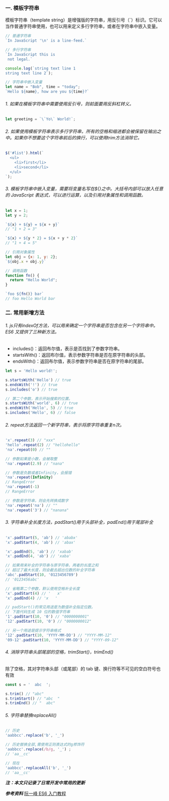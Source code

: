 ### 一. 模板字符串
模板字符串（template string）是增强版的字符串，用反引号（`）标识。它可以当作普通字符串使用，也可以用来定义多行字符串，或者在字符串中嵌入变量。

```js
// 普通字符串
`In JavaScript '\n' is a line-feed.`

// 多行字符串
`In JavaScript this is
 not legal.`

console.log(`string text line 1
string text line 2`);

// 字符串中嵌入变量
let name = "Bob", time = "today";
`Hello ${name}, how are you ${time}?`
```

###### 1.  如果在模板字符串中需要使用反引号，则前面要用反斜杠转义。
```js
let greeting = `\`Yo\` World!`;
```
###### 2. 如果使用模板字符串表示多行字符串，所有的空格和缩进都会被保留在输出之中。如果你不想要这个字符串前后的换行，可以使用trim方法消除它。
```js
$('#list').html(`
  <ul>
    <li>first</li>
    <li>second</li>
  </ul>
`);
```

###### 3. 模板字符串中嵌入变量，需要将变量名写在${}之中。大括号内部可以放入任意的 JavaScript 表达式，可以进行运算，以及引用对象属性和调用函数。

```js
let x = 1;
let y = 2;

`${x} + ${y} = ${x + y}`
// "1 + 2 = 3"

`${x} + ${y * 2} = ${x + y * 2}`
// "1 + 4 = 5"

// 引用对象属性
let obj = {x: 1, y: 2};
`${obj.x + obj.y}`

// 调用函数
function fn() {
  return "Hello World";
}

`foo ${fn()} bar`
// foo Hello World bar
```

### 二. 常用新增方法
###### 1.  js只有indexOf方法，可以用来确定一个字符串是否包含在另一个字符串中。ES6 又提供了三种新方法。
- includes()：返回布尔值，表示是否找到了参数字符串。
- startsWith()：返回布尔值，表示参数字符串是否在原字符串的头部。
- endsWith()：返回布尔值，表示参数字符串是否在原字符串的尾部。

```js
let s = 'Hello world!';

s.startsWith('Hello') // true
s.endsWith('!') // true
s.includes('o') // true

// 第二个参数，表示开始搜索的位置。
s.startsWith('world', 6) // true
s.endsWith('Hello', 5) // true
s.includes('Hello', 6) // false
```
###### 2. repeat方法返回一个新字符串，表示将原字符串重复n次。
```js
'x'.repeat(3) // "xxx"
'hello'.repeat(2) // "hellohello"
'na'.repeat(0) // ""

// 参数如果是小数，会被取整
'na'.repeat(2.9) // "nana"

// 参数是负数或者Infinity，会报错
'na'.repeat(Infinity)
// RangeError
'na'.repeat(-1)
// RangeError

// 参数是字符串，则会先转换成数字
'na'.repeat('na') // ""
'na'.repeat('3') // "nanana"
```
###### 3. 字符串补全长度方法，padStart()用于头部补全，padEnd()用于尾部补全
```js
'x'.padStart(5, 'ab') // 'ababx'
'x'.padStart(4, 'ab') // 'abax'

'x'.padEnd(5, 'ab') // 'xabab'
'x'.padEnd(4, 'ab') // 'xaba'

// 如果用来补全的字符串与原字符串，两者的长度之和
// 超过了最大长度，则会截去超出位数的补全字符串
'abc'.padStart(10, '0123456789')
// '0123456abc'

// 省略第二个参数，默认使用空格补全长度
'x'.padStart(4) // '   x'
'x'.padEnd(4) // 'x   '

// padStart()的常见用途是为数值补全指定位数。
// 下面代码生成 10 位的数值字符串
'1'.padStart(10, '0') // "0000000001"
'12'.padStart(10, '0') // "0000000012"

// 另一个用途是提示字符串格式
'12'.padStart(10, 'YYYY-MM-DD') // "YYYY-MM-12"
'09-12'.padStart(10, 'YYYY-MM-DD') // "YYYY-09-12"
```
###### 4. 消除字符串头部尾部的空格，trimStart()，trimEnd()
除了空格，其对字符串头部（或尾部）的 tab 键、换行符等不可见的空白符号也有效
```js
const s = '  abc  ';

s.trim() // "abc"
s.trimStart() // "abc  "
s.trimEnd() // "  abc"
```

###### 5. 字符串替换replaceAll()
```js
// 历史
'aabbcc'.replace('b', '_')

// 历史替换全部,需使用正则表达式的g修饰符
'aabbcc'.replace(/b/g, '_') ; 
// 'aa__cc'

// 现在
'aabbcc'.replaceAll('b', '_')
// 'aa__cc'
```


***注：本文只记录了日常开发中常用的更新***

***参考资料***
[阮一峰 ES6 入门教程](https://es6.ruanyifeng.com/)